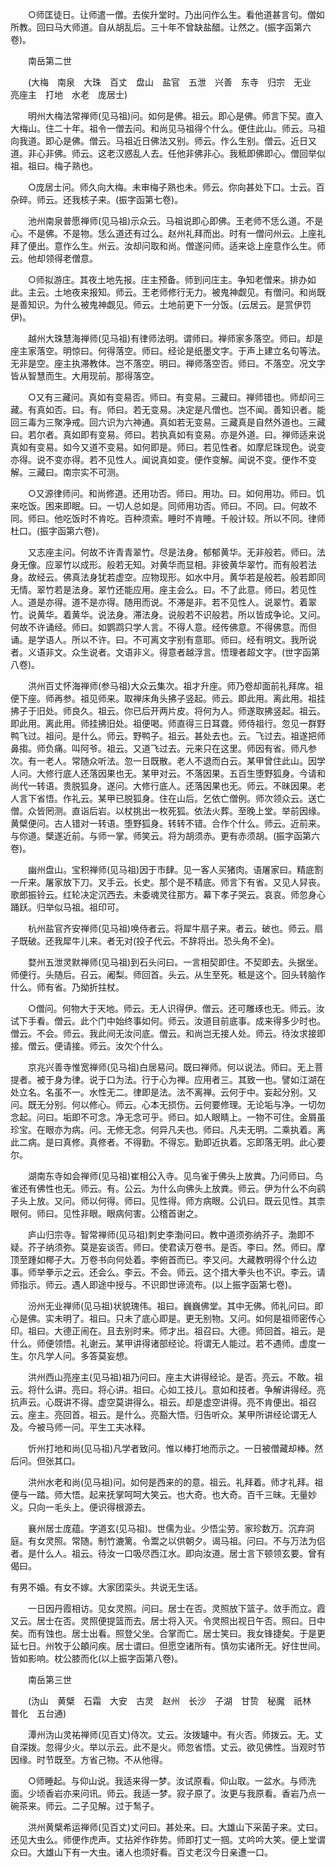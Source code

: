 <!-- { "loadSidebar": true } -->
　　○师匡徒日。让师遣一僧。去俟升堂时。乃出问作么生。看他道甚言句。僧如所教。回曰马大师道。自从胡乱后。三十年不曾缺盐醋。让然之。(振字函第六卷)。

　　南岳第二世

　　(大梅　南泉　大珠　百丈　盘山　盐官　五泄　兴善　东寺　归宗　无业　亮座主　打地　水老　庞居士)

　　明州大梅法常禅师(见马祖)问。如何是佛。祖云。即心是佛。师言下契。直入大梅山。住二十年。祖令一僧去问。和尚见马祖得个什么。便住此山。师云。马祖向我道。即心是佛。僧云。马祖近日佛法又别。师云。作么生别。僧云。近日又道。非心非佛。师云。这老汉惑乱人去。任他非佛非心。我秪即佛即心。僧回举似祖。祖曰。梅子熟也。

　　○庞居士问。师久向大梅。未审梅子熟也未。师云。你向甚处下口。士云。百杂碎。师云。还我核子来。(振字函第七卷)。

　　池州南泉普愿禅师(见马祖)示众云。马祖说即心即佛。王老师不恁么道。不是心。不是佛。不是物。恁么道还有过么。赵州礼拜而出。时有一僧问州云。上座礼拜了便出。意作么生。州云。汝却问取和尚。僧遂问师。适来谂上座意作么生。师云。他却领得老僧意。

　　○师拟游庄。其夜土地先报。庄主预备。师到问庄主。争知老僧来。排办如此。主云。土地夜来报知。师云。王老师修行无力。被鬼神觑见。有僧问。和尚既是善知识。为什么被鬼神觑见。师云。土地前更下一分饭。(云居云。是赏伊罚伊)。

　　越州大珠慧海禅师(见马祖)有律师法明。谓师曰。禅师家多落空。师曰。却是座主家落空。明惊曰。何得落空。师曰。经论是纸墨文字。于声上建立名句等法。无非是空。座主执滞教体。岂不落空。明曰。禅师落空否。师曰。不落空。况文字皆从智慧而生。大用现前。那得落空。

　　○又有三藏问。真如有变易否。师曰。有变易。三藏曰。禅师错也。师却问三藏。有真如否。曰。有。师曰。若无变易。决定是凡僧也。岂不闻。善知识者。能回三毒为三聚净戒。回六识为六神通。真如若无变易。三藏真是自然外道也。三藏曰。若尔者。真如即有变易。师曰。若执真如有变易。亦是外道。曰。禅师适来说真如有变易。如今又道不变易。如何即是。师曰。若见性者。如摩尼珠现色。说变亦得。说不变亦得。若不见性人。闻说真如变。便作变解。闻说不变。便作不变解。三藏曰。南宗实不可测。

　　○又源律师问。和尚修道。还用功否。师曰。用功。曰。如何用功。师曰。饥来吃饭。困来即眠。曰。一切人总如是。同师用功否。师曰。不同。曰。何故不同。师曰。他吃饭时不肯吃。百种须索。睡时不肯睡。千般计较。所以不同。律师杜口。(振字函第六卷)。

　　又志座主问。何故不许青青翠竹。尽是法身。郁郁黄华。无非般若。师曰。法身无像。应翠竹以成形。般若无知。对黄华而显相。非彼黄华翠竹。而有般若法身。故经云。佛真法身犹若虚空。应物现形。如水中月。黄华若是般若。般若即同无情。翠竹若是法身。翠竹还能应用。座主会么。曰。不了此意。师曰。若见性人。道是亦得。道不是亦得。随用而说。不滞是非。若不见性人。说翠竹。着翠竹。说黄华。着黄华。说法身。滞法身。说般若不识般若。所以皆成争论。又问。何故不许诵经。师曰。如鹦鹉只学人言。不得人意。经传佛意。不得佛意。而但诵。是学语人。所以不许。曰。不可离文字别有意耶。师曰。经有明文。我所说者。义语非文。众生说者。文语非义。得意者越浮言。悟理者超文字。(世字函第八卷)。

　　洪州百丈怀海禅师(参马祖)大众云集次。祖才升座。师乃卷却面前礼拜席。祖便下座。师再参。祖见师来。取禅床角头拂子竖起。师云。即此用。离此用。祖挂拂子于旧处。师良久。祖云。你已后开两片皮。将何为人。师遂取拂竖起。祖云。即此用。离此用。师挂拂旧处。祖便喝。师直得三日耳聋。师侍祖行。忽见一群野鸭飞过。祖问。是什么。师云。野鸭子。祖云。甚处去也。云。飞过去。祖遂把师鼻搊。师负痛。叫阿爷。祖云。又道飞过去。元来只在这里。师因有省。师凡参次。有一老人。常随众听法。忽一日既散。老人不退而白云。某甲曾住此山。因学人问。大修行底人还落因果也无。某甲对云。不落因果。五百生堕野狐身。今请和尚代一转语。贵脱狐身。遂问。大修行底人。还落因果也无。师云。不昧因果。老人言下省悟。作礼云。某甲已脱狐身。住在山后。乞依亡僧例。师次领众云。送亡僧。众皆罔测。直诣后岩。以杖挑出一枚死狐。依法火葬。至晚上堂。举前因缘。黄檗便问。古人错对一转语。堕野狐身。转转不错。合作个什么。师云。近前来。与你道。檗遂近前。与师一掌。师笑云。将为胡须赤。更有赤须胡。(振字函第六卷)。

　　幽州盘山。宝积禅师(见马祖)因于市肆。见一客人买猪肉。语屠家曰。精底割一斤来。屠家放下刀。叉手云。长史。那个是不精底。师言下有省。又见人舁丧。歌郎振铃云。红轮决定沉西去。未委魂灵往那方。幕下孝子哭云。哀哀。师忽身心踊跃。归举似马祖。祖印可。

　　杭州盐官齐安禅师(见马祖)唤侍者云。将犀牛扇子来。者云。破也。师云。扇子既破。还我犀牛儿来。者无对(投子代云。不辞将出。恐头角不全)。

　　婺州五泄灵默禅师(见马祖)到石头问曰。一言相契即住。不契即去。头据坐。师便行。头随后。召云。阇梨。师回首。头云。从生至死。秪是这个。回头转脑作什么。师有省。乃拗折拄杖。

　　○僧问。何物大于天地。师云。无人识得伊。僧云。还可雕琢也无。师云。汝试下手看。僧云。此个门中始终事如何。师云。汝道目前底事。成来得多少时也。僧云。不会。师云。我此间无汝问底。僧云。和尚岂无接人处。师云。待汝求接即接。僧云。便请接。师云。汝欠个什么。

　　京兆兴善寺惟宽禅师(见马祖)白居易问。既曰禅师。何以说法。师曰。无上菩提者。被于身为律。说于口为法。行于心为禅。应用者三。其致一也。譬如江湖在处立名。名虽不一。水性无二。律即是法。法不离禅。云何于中。妄起分别。又问。既无分别。何以修心。师云。心本无损伤。云何要修理。无论垢与净。一切勿念起。问曰。垢即不可念。净无念可乎。师曰。如人眼睛上。一物不可住。金屑虽珍宝。在眼亦为病。问。无修无念。何异凡夫也。师曰。凡夫无明。二乘执着。离此二病。是曰真修。真修者。不得勤。不得忘。勤即近执着。忘即落无明。此心要尔。

　　湖南东寺如会禅师(见马祖)崔相公入寺。见鸟雀于佛头上放粪。乃问师曰。鸟雀还有佛性也无。师云。有。公云。为什么向佛头上放粪。师云。伊为什么不向鹞子头上放。又问。师以何得。师曰。见性得。师方病眼。公讥曰。既云见性。其柰眼何。师曰。见性非眼。眼病何害。公稽首谢之。

　　庐山归宗寺。智常禅师(见马祖)刺史李渤问曰。教中道须弥纳芥子。渤即不疑。芥子纳须弥。莫是妄谈否。师曰。使君读万卷书。是否。李曰。然。师曰。摩顶至踵如椰子大。万卷书向何处着。李俯首而已。李又问。大藏教明得个什么边事。师举拳示之云。还会么。李云。不会。师云。这个措大拳头也不识。李云。请师指示。师云。遇人即途中授与。不识即世谛流布。(以上振字函第七卷)。

　　汾州无业禅师(见马祖)状貌瑰伟。祖曰。巍巍佛堂。其中无佛。师礼问曰。即心是佛。实未明了。祖曰。只未了底心即是。更无别物。又问。如何是祖师密传心印。祖曰。大德正闹在。且去别时来。师才出。祖召曰。大德。师回首。祖云。是什么。师便领悟。礼谢云。某甲讲得诸部经论。将谓无人能过。若不遇师。虚度一生。尔凡学人问。多答莫妄想。

　　洪州西山亮座主(见马祖)祖乃问曰。座主大讲得经论。是否。亮云。不敢。祖云。将什么讲。亮曰。将心讲。祖曰。心如工技儿。意如和技者。争解讲得经。亮抗声云。心既讲不得。虚空莫讲得么。祖云。却是虚空讲得。亮不肯便出。祖召云。座主。亮回首。祖云。是什么。亮豁大悟。归告听众。某甲所讲经论谓无人及。今被马师一问。平生工夫冰释。

　　忻州打地和尚(见马祖)凡学者致问。惟以棒打地而示之。一日被僧藏却棒。然后问。但张其口。

　　洪州水老和尚(见马祖)问。如何是西来的的意。祖云。礼拜着。师才礼拜。祖便与一踏。师大悟。起来抚掌呵呵大笑云。也大奇。也大奇。百千三昧。无量妙义。只向一毛头上。便识得根源去。

　　襄州居士庞蕴。字道玄(见马祖)。世儒为业。少悟尘劳。家珍数万。沉弃洞庭。有女灵照。常随。制竹漉篱。令鬻之以供朝夕。谒马祖。问曰。不与万法为侣者。是什么人。祖云。待汝一口吸尽西江水。即向汝道。居士言下顿领玄要。曾有偈曰。

有男不婚。有女不嫁。大家团栾头。共说无生话。

　　一日因丹霞相访。见女灵照。问曰。居士在否。灵照放下篮子。敛手而立。霞又云。居士在否。灵照便提篮而去。居士将入灭。令灵照出视日午否。照曰。日中矣。而有蚀也。居士出看。照登父坐。合掌而亡。居士笑曰。我女锋捷矣。于是更延七日。州牧于公頔问疾。居士谓曰。但愿空诸所有。慎勿实诸所无。好住世间。皆如影响。枕公膝而化(以上振字函第八卷)。

　　南岳第三世

　　(沩山　黄檗　石霜　大安　古灵　赵州　长沙　子湖　甘贽　秘魔　祇林　普化　五台通)

　　潭州沩山灵祐禅师(见百丈)侍次。丈云。汝拨罏中。有火否。师拨云。无。丈自深拨。忽得少火。举以示云。此不是火。师忽省悟。丈云。欲见佛性。当观时节因缘。时节既至。方省己物。不从他得。

　　○师睡起。与仰山说。我适来得一梦。汝试原看。仰山取。一盆水。与师洗面。少顷香岩亦来问讯。师云。我适一梦。寂子原了。汝更与我原看。香岩乃点一碗茶来。师云。二子见解。过于鹙子。

　　洪州黄檗希运禅师(见百丈)丈问曰。甚处来。曰。大雄山下采菌子来。丈曰。还见大虫么。师便作虎声。丈拈斧作砟势。师即打丈一掴。丈吟吟大笑。便上堂谓众曰。大雄山下有一大虫。诸人也须好看。百丈老汉今日亲遭一口。

